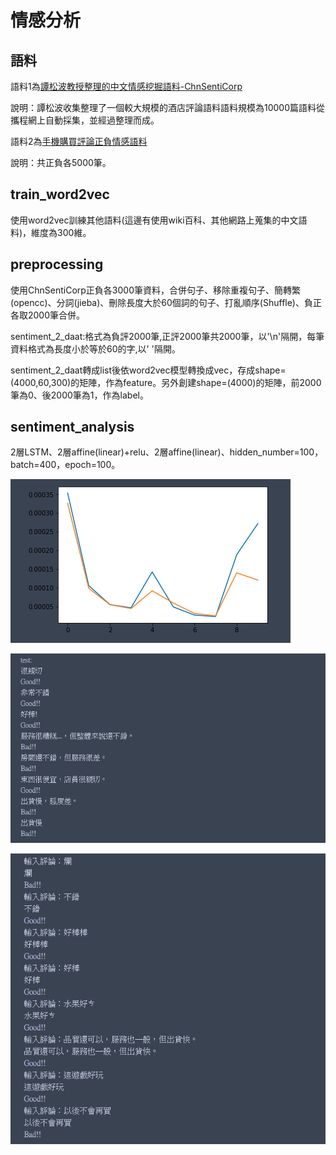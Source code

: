# 情感分析

## 語料 ##

語料1為[譚松波教授整理的中文情感挖掘語料-ChnSentiCorp](http://www.nlpir.org/wordpress/2017/09/04/%E4%B8%AD%E6%96%87%E6%83%85%E6%84%9F%E6%8C%96%E6%8E%98%E8%AF%AD%E6%96%99-chnsenticorp/)

說明：譚松波收集整理了一個較大規模的酒店評論語料語料規模為10000篇語料從攜程網上自動採集，並經過整理而成。

語料2為[手機購買評論正負情感語料](https://download.csdn.net/download/xiedelong/10801649?utm_source=bbsseo)

說明：共正負各5000筆。

## train_word2vec

使用word2vec訓練其他語料(這邊有使用wiki百科、其他網路上蒐集的中文語料)，維度為300維。

## preprocessing ##

使用ChnSentiCorp正負各3000筆資料，合併句子、移除重複句子、簡轉繁(opencc)、分詞(jieba)、刪除長度大於60個詞的句子、打亂順序(Shuffle)、負正各取2000筆合併。

sentiment_2_daat:格式為負評2000筆,正評2000筆共2000筆，以'\n'隔開，每筆資料格式為長度小於等於60的字,以' '隔開。

sentiment_2_daat轉成list後依word2vec模型轉換成vec，存成shape=(4000,60,300)的矩陣，作為feature。另外創建shape=(4000)的矩陣，前2000筆為0、後2000筆為1，作為label。

## sentiment_analysis ##

2層LSTM、2層affine(linear)+relu、2層affine(linear)、hidden_number=100，batch=400，epoch=100。

![1552822851384](1552822851384.png)

![1552822510464](1552822510464.png)

![1552822574878](1552822574878.png)